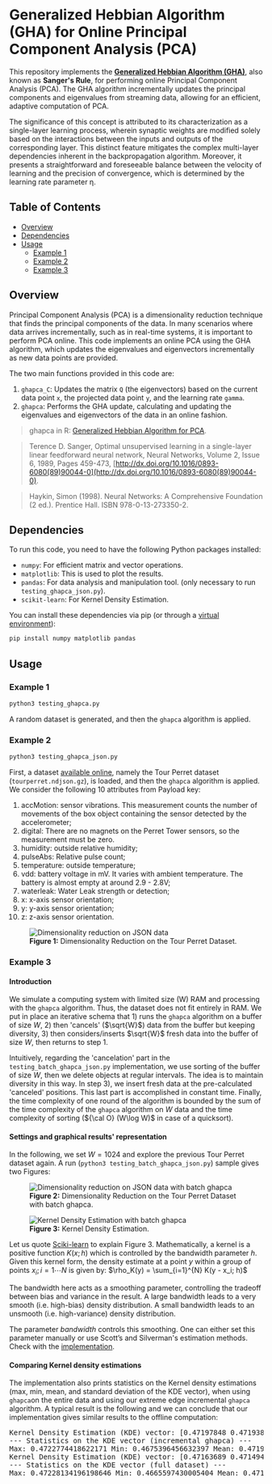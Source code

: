 # Generalized Hebbian Algorithm (GHA) for Online Principal Component Analysis (PCA)

This repository implements the **[Generalized Hebbian Algorithm (GHA)](https://en.wikipedia.org/wiki/Generalized_Hebbian_algorithm)**, also known as **Sanger's Rule**, for performing online Principal Component Analysis (PCA). The GHA algorithm incrementally updates the principal components and eigenvalues from streaming data, allowing for an efficient, adaptive computation of PCA.

The significance of this concept is attributed to its characterization as a single-layer learning process, wherein synaptic weights are modified solely based on the interactions between the inputs and outputs of the corresponding layer. This distinct feature mitigates the complex multi-layer dependencies inherent in the backpropagation algorithm. Moreover, it presents a straightforward and foreseeable balance between the velocity of learning and the precision of convergence, which is determined by the learning rate parameter η.

## Table of Contents
- [Overview](#overview)
- [Dependencies](#dependencies)
- [Usage](#usage)
  - [Example 1](#example-1)
  - [Example 2](#example-2)
  - [Example 3](#example-3)

## Overview

Principal Component Analysis (PCA) is a dimensionality reduction technique that finds the principal components of the data. In many scenarios where data arrives incrementally, such as in real-time systems, it is important to perform PCA online. This code implements an online PCA using the GHA algorithm, which updates the eigenvalues and eigenvectors incrementally as new data points are provided.

The two main functions provided in this code are:
1. `ghapca_C`: Updates the matrix `Q` (the eigenvectors) based on the current data point `x`, the projected data point `y`, and the learning rate `gamma`.
2. `ghapca`: Performs the GHA update, calculating and updating the eigenvalues and eigenvectors of the data in an online fashion.


> ghapca in R: [Generalized Hebbian Algorithm for PCA](https://www.rdocumentation.org/packages/onlinePCA/versions/1.3.2/topics/ghapca).

> Terence D. Sanger, Optimal unsupervised learning in a single-layer linear feedforward neural network, Neural Networks, Volume 2, Issue 6, 1989, Pages 459-473, [http://dx.doi.org/10.1016/0893-6080(89)90044-0](http://dx.doi.org/10.1016/0893-6080(89)90044-0).

> Haykin, Simon (1998). Neural Networks: A Comprehensive Foundation (2 ed.). Prentice Hall. ISBN 978-0-13-273350-2.

## Dependencies

To run this code, you need to have the following Python packages installed:

- `numpy`: For efficient matrix and vector operations.
- `matplotlib`: This is used to plot the results.
- `pandas`: For data analysis and manipulation tool. (only necessary to run `testing_ghapca_json.py`).
- `scikit-learn`: For Kernel Density Estimation.

You can install these dependencies via pip (or through a [virtual environment](https://docs.python.org/3/library/venv.html)):

```bash
pip install numpy matplotlib pandas
```

## Usage

### Example 1

```bash
python3 testing_ghapca.py
```
A random dataset is generated, and then the `ghapca` algorithm is applied.

### Example 2

```bash
python3 testing_ghapca_json.py
```

First, a dataset [available online](https://github.com/CampusIoT/datasets/tree/main/TourPerret), namely the Tour Perret dataset (`tourperret.ndjson.gz`), is loaded, and then the `ghapca` algorithm is applied. We consider the following 10 attributes from Payload key:

1. accMotion: sensor vibrations. This measurement counts the number of movements of the box object containing the sensor detected by the accelerometer;
2. digital: There are no magnets on the Perret Tower sensors, so the measurement must be zero.
3. humidity: outside relative humidity;
4. pulseAbs: Relative pulse count;
5. temperature: outside temperature;
6. vdd: battery voltage in mV. It varies with ambient temperature. The battery is almost empty at around 2.9 - 2.8V;
7. waterleak: Water Leak strength or detection;
8. x: x-axis sensor orientation;
9. y: y-axis sensor orientation;
10. z: z-axis sensor orientation.

<figure>
    <img src="Figure_2.png"
         alt="Dimensionality reduction on JSON data">
    <figcaption><b>Figure 1:</b> Dimensionality Reduction on the Tour Perret Dataset.</figcaption>
</figure>

### Example 3

#### Introduction

We simulate a computing system with limited size (W) RAM and processing with the `ghapca` algorithm. Thus, the dataset does not fit entirely in RAM. We put in place an iterative schema that 1) runs the `ghapca` algorithm on a buffer of size $W$, 2) then 'cancels' ($\sqrt{W}$) data from the buffer but keeping diversity, 3) then considers/inserts $\sqrt{W}$ fresh data into the buffer of size $W$, then returns to step 1.

Intuitively, regarding the 'cancelation' part in the `testing_batch_ghapca_json.py` implementation, we use sorting of the buffer of size $W$, then we delete objects at regular intervals. The idea is to maintain diversity in this way. In step 3), we insert fresh data at the pre-calculated 'canceled' positions. This last part is accomplished in constant time. Finally, the time complexity of one round of the algorithm is bounded by the sum of the time complexity of the `ghapca` algorithm on $W$ data and the time complexity of sorting (${\cal O} (W\log W)$ in case of a quicksort).

#### Settings and graphical results' representation

In the following, we set $W=1024$ and explore the previous Tour Perret dataset again. A run (`python3 testing_batch_ghapca_json.py`) sample gives two Figures:

<figure>
    <img src="Figure_1_continual_learning.png"
         alt="Dimensionality reduction on JSON data with batch ghapca">
    <figcaption><b>Figure 2:</b> Dimensionality Reduction on the Tour Perret Dataset with batch ghapca.</figcaption>
</figure>

<figure>
    <img src="Figure_2_continual_learning.png"
         alt="Kernel Density Estimation with batch ghapca">
    <figcaption><b>Figure 3:</b> Kernel Density Estimation.</figcaption>
</figure>

<p></p>

Let us quote [Sciki-learn](https://scikit-learn.org/1.5/modules/density.html) to explain Figure 3. Mathematically, a kernel is a positive function $K(x;h)$
which is controlled by the bandwidth parameter $h$.
Given this kernel form, the density estimate at a point $y$ within
a group of points $x_i; i=1\cdots N$ is given by:
$\rho_K(y) = \sum_{i=1}^{N} K(y - x_i; h)$

The bandwidth here acts as a smoothing parameter, controlling the tradeoff
between bias and variance in the result.  A large bandwidth leads to a very
smooth (i.e. high-bias) density distribution.  A small bandwidth leads
to an unsmooth (i.e. high-variance) density distribution.

The parameter $bandwidth$ controls this smoothing. One can either set
this parameter manually or use Scott’s and Silverman's estimation
methods. Check with the [implementation](https://scikit-learn.org/1.5/modules/generated/sklearn.neighbors.KernelDensity.html#sklearn.neighbors.KernelDensity).

#### Comparing Kernel density estimations

The implementation also prints statistics on the Kernel density estimations (max, min, mean, and standard deviation of the KDE vector), when using `ghapca`on the entire data and using our extreme edge incremental `ghapca` algorithm. A typical result is the following and we can conclude that our implementation gives similar results to the offline computation:

<pre>
Kernel Density Estimation (KDE) vector: [0.47197848 0.47193862 0.47208847 ... 0.46789229 0.46753965 0.46780159]
--- Statistics on the KDE vector (incremental ghapca) ---
Max: 0.4722774418622171 Min: 0.4675396456632397 Mean: 0.47195136140585014 StDev: 0.0007419408907973117
Kernel Density Estimation (KDE) vector: [0.47163689 0.47149408 0.47142268 ... 0.47149246 0.47147881 0.47146548]
--- Statistics on the KDE vector (full dataset) ---
Max: 0.47228134196198646 Min: 0.4665597430005404 Mean: 0.471403074533755 StDev: 0.0008811148299945535
</pre>






